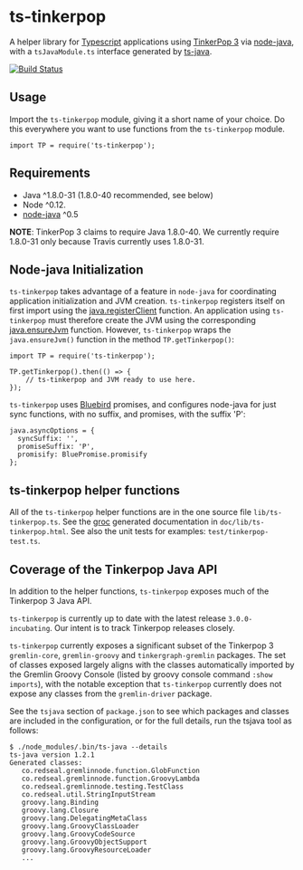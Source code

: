 # ts-tinkerpop

A helper library for [Typescript](http://www.typescriptlang.org/) applications using
[TinkerPop 3](http://www.tinkerpop.com/) via [node-java](https://github.com/joeferner/node-java),
with a `tsJavaModule.ts` interface generated by [ts-java](https://github.com/RedSeal-co/ts-java).

[![Build Status](https://travis-ci.org/RedSeal-co/ts-tinkerpop.svg?branch=master)](https://travis-ci.org/RedSeal-co/ts-tinkerpop)

## Usage

Import the `ts-tinkerpop` module, giving it a short name of your choice. Do this everywhere
you want to use functions from the `ts-tinkerpop` module.

```
import TP = require('ts-tinkerpop');
```

## Requirements

* Java ^1.8.0-31 (1.8.0-40 recommended, see below)
* Node ^0.12.
* [node-java](https://github.com/joeferner/node-java) ^0.5

**NOTE**: TinkerPop 3 claims to require Java 1.8.0-40. We currently require 1.8.0-31 only because Travis currently uses 1.8.0-31.

## Node-java Initialization

`ts-tinkerpop` takes advantage of a feature in `node-java` for coordinating application initialization and JVM creation. `ts-tinkerpop` registers itself on first import using the [java.registerClient](https://github.com/joeferner/node-java#javaRegisterClient) function. An application using `ts-tinkerpop` must therefore create the JVM using the corresponding [java.ensureJvm](https://github.com/joeferner/node-java#javaEnsureJvm) function. However, `ts-tinkerpop` wraps the `java.ensureJvm()` function in the method `TP.getTinkerpop()`:

```
import TP = require('ts-tinkerpop');

TP.getTinkerpop().then(() => {
	// ts-tinkerpop and JVM ready to use here.
});
```

`ts-tinkerpop` uses [Bluebird](https://github.com/petkaantonov/bluebird) promises, and configures node-java for just sync functions, with no suffix, and promises, with the suffix 'P':

```
java.asyncOptions = {
  syncSuffix: '',
  promiseSuffix: 'P',
  promisify: BluePromise.promisify
};
```

## ts-tinkerpop helper functions

All of the `ts-tinkerpop` helper functions are in the one source file `lib/ts-tinkerpop.ts`. See the [groc](https://github.com/nevir/groc) generated documentation in `doc/lib/ts-tinkerpop.html`. See also the unit tests for examples: `test/tinkerpop-test.ts`.

## Coverage of the Tinkerpop Java API

In addition to the helper functions, `ts-tinkerpop` exposes much of the Tinkerpop 3 Java API.

`ts-tinkerpop` is currently up to date with the latest release `3.0.0-incubating`. Our intent is to track Tinkerpop releases closely.

`ts-tinkerpop` currently exposes a significant subset of the Tinkerpop 3 `gremlin-core`, `gremlin-groovy` and `tinkergraph-gremlin` packages. The set of classes exposed largely aligns with the classes automatically imported by the Gremlin Groovy Console (listed by groovy console command `:show imports`), with the notable exception that `ts-tinkerpop` currently does not expose any classes from the `gremlin-driver` package.

See the `tsjava` section of `package.json` to see which packages and classes are included in the configuration, or for the full details, run the tsjava tool as follows:

```
$ ./node_modules/.bin/ts-java --details
ts-java version 1.2.1
Generated classes:
   co.redseal.gremlinnode.function.GlobFunction
   co.redseal.gremlinnode.function.GroovyLambda
   co.redseal.gremlinnode.testing.TestClass
   co.redseal.util.StringInputStream
   groovy.lang.Binding
   groovy.lang.Closure
   groovy.lang.DelegatingMetaClass
   groovy.lang.GroovyClassLoader
   groovy.lang.GroovyCodeSource
   groovy.lang.GroovyObjectSupport
   groovy.lang.GroovyResourceLoader
   ...
```
